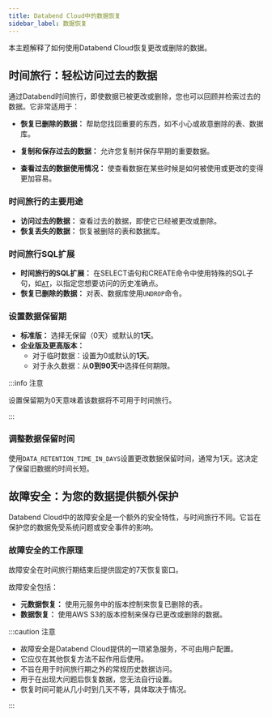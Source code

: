 ```yaml
---
title: Databend Cloud中的数据恢复
sidebar_label: 数据恢复
---
```


本主题解释了如何使用Databend Cloud恢复更改或删除的数据。

## 时间旅行：轻松访问过去的数据

通过Databend时间旅行，即使数据已被更改或删除，您也可以回顾并检索过去的数据。它非常适用于：

- **恢复已删除的数据：** 帮助您找回重要的东西，如不小心或故意删除的表、数据库。

- **复制和保存过去的数据：** 允许您复制并保存早期的重要数据。

- **查看过去的数据使用情况：** 使查看数据在某些时候是如何被使用或更改的变得更加容易。

### 时间旅行的主要用途

- **访问过去的数据：** 查看过去的数据，即使它已经被更改或删除。
- **恢复丢失的数据：** 恢复被删除的表和数据库。

### 时间旅行SQL扩展

- **时间旅行的SQL扩展：** 在SELECT语句和CREATE命令中使用特殊的SQL子句，如[`AT`](/sql/sql-commands/query-syntax/query-at)，以指定您想要访问的历史准确点。
- **恢复已删除的数据：** 对表、数据库使用`UNDROP`命令。

### 设置数据保留期

- **标准版：** 选择无保留（0天）或默认的**1天**。
- **企业版及更高版本：**
  - 对于临时数据：设置为0或默认的**1天**。
  - 对于永久数据：从**0到90天**中选择任何期限。

:::info 注意

设置保留期为0天意味着该数据将不可用于时间旅行。

:::

### 调整数据保留时间

使用`DATA_RETENTION_TIME_IN_DAYS`设置更改数据保留时间，通常为1天。这决定了保留旧数据的时间长短。

## 故障安全：为您的数据提供额外保护

Databend Cloud中的故障安全是一个额外的安全特性，与时间旅行不同。它旨在保护您的数据免受系统问题或安全事件的影响。

### 故障安全的工作原理

故障安全在时间旅行期结束后提供固定的7天恢复窗口。

故障安全包括：

- **元数据恢复：** 使用元服务中的版本控制来恢复已删除的表。
- **数据恢复：** 使用AWS S3的版本控制来保存已更改或删除的数据。

:::caution 注意

- 故障安全是Databend Cloud提供的一项紧急服务，不可由用户配置。
- 它应仅在其他恢复方法不起作用后使用。
- 不旨在用于时间旅行期之外的常规历史数据访问。
- 用于在出现大问题后恢复数据，您无法自行设置。
- 恢复时间可能从几小时到几天不等，具体取决于情况。

:::